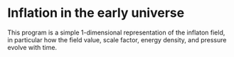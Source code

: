 # Inflation in the early universe
This program is a simple 1-dimensional representation of the inflaton field, in particular how the field value, scale factor, energy density, and pressure evolve with time.
